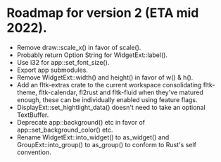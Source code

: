 # Roadmap for version 2 (ETA mid 2022). 

- Remove draw::scale_x() in favor of scale(). 
- Probably return Option String for WidgetExt::label(). 
- Use i32 for app::set_font_size(). 
- Export app submodules. 
- Remove WidgetExt::width() and height() in favor of w() & h(). 
- Add an fltk-extras crate to the current workspace consolidating fltk-theme, fltk-calendar, fl2rust and fltk-fluid when they've matured enough, these can be individually enabled using feature flags.
- DisplayExt::set_hightlight_data() doesn't need to take an optional TextBuffer.
- Deprecate app::background() etc in favor of app::set_background_color() etc.
- Rename WidgetExt::into_widget() to as_widget() and GroupExt::into_group() to as_group() to conform to Rust's self convention.